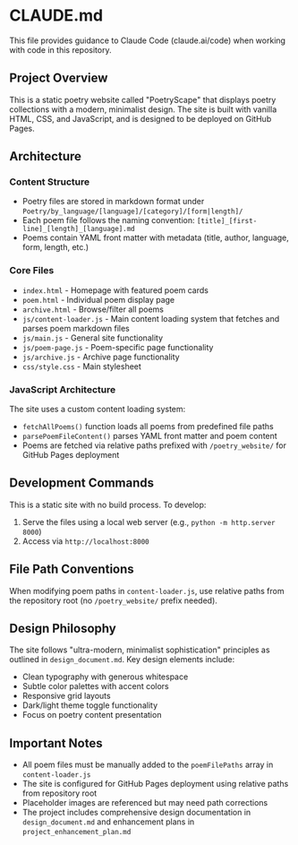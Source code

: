 # CLAUDE.md

This file provides guidance to Claude Code (claude.ai/code) when working with code in this repository.

## Project Overview

This is a static poetry website called "PoetryScape" that displays poetry collections with a modern, minimalist design. The site is built with vanilla HTML, CSS, and JavaScript, and is designed to be deployed on GitHub Pages.

## Architecture

### Content Structure
- Poetry files are stored in markdown format under `Poetry/by_language/[language]/[category]/[form|length]/`
- Each poem file follows the naming convention: `[title]_[first-line]_[length]_[language].md`
- Poems contain YAML front matter with metadata (title, author, language, form, length, etc.)

### Core Files
- `index.html` - Homepage with featured poem cards
- `poem.html` - Individual poem display page
- `archive.html` - Browse/filter all poems
- `js/content-loader.js` - Main content loading system that fetches and parses poem markdown files
- `js/main.js` - General site functionality
- `js/poem-page.js` - Poem-specific page functionality
- `js/archive.js` - Archive page functionality
- `css/style.css` - Main stylesheet

### JavaScript Architecture
The site uses a custom content loading system:
- `fetchAllPoems()` function loads all poems from predefined file paths
- `parsePoemFileContent()` parses YAML front matter and poem content
- Poems are fetched via relative paths prefixed with `/poetry_website/` for GitHub Pages deployment

## Development Commands

This is a static site with no build process. To develop:
1. Serve the files using a local web server (e.g., `python -m http.server 8000`)
2. Access via `http://localhost:8000`

## File Path Conventions

When modifying poem paths in `content-loader.js`, use relative paths from the repository root (no `/poetry_website/` prefix needed).

## Design Philosophy

The site follows "ultra-modern, minimalist sophistication" principles as outlined in `design_document.md`. Key design elements include:
- Clean typography with generous whitespace
- Subtle color palettes with accent colors
- Responsive grid layouts
- Dark/light theme toggle functionality
- Focus on poetry content presentation

## Important Notes

- All poem files must be manually added to the `poemFilePaths` array in `content-loader.js`
- The site is configured for GitHub Pages deployment using relative paths from repository root
- Placeholder images are referenced but may need path corrections
- The project includes comprehensive design documentation in `design_document.md` and enhancement plans in `project_enhancement_plan.md`